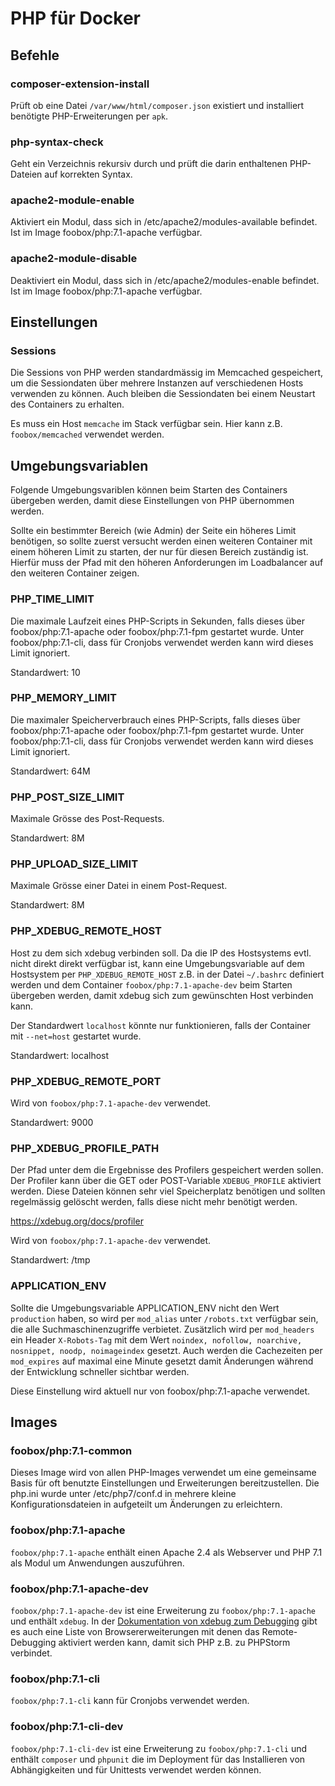 # PHP für Docker

## Befehle

### composer-extension-install

Prüft ob eine Datei ``/var/www/html/composer.json`` existiert und installiert benötigte PHP-Erweiterungen per ``apk``.

### php-syntax-check

Geht ein Verzeichnis rekursiv durch und prüft die darin enthaltenen PHP-Dateien auf korrekten Syntax.

### apache2-module-enable

Aktiviert ein Modul, dass sich in /etc/apache2/modules-available befindet. Ist im Image foobox/php:7.1-apache verfügbar.

### apache2-module-disable

Deaktiviert ein Modul, dass sich in /etc/apache2/modules-enable befindet. Ist im Image foobox/php:7.1-apache verfügbar.


## Einstellungen

### Sessions

Die Sessions von PHP werden standardmässig im Memcached gespeichert, um die Sessiondaten über mehrere Instanzen auf
verschiedenen Hosts verwenden zu können. Auch bleiben die Sessiondaten bei einem Neustart des Containers zu erhalten.

Es muss ein Host ``memcache`` im Stack verfügbar sein. Hier kann z.B. ``foobox/memcached`` verwendet werden.


## Umgebungsvariablen

Folgende Umgebungsvariblen können beim Starten des Containers übergeben werden, damit diese Einstellungen von PHP
übernommen werden.

Sollte ein bestimmter Bereich (wie Admin) der Seite ein höheres Limit benötigen, so sollte zuerst versucht werden einen
weiteren Container mit einem höheren Limit zu starten, der nur für diesen Bereich zuständig ist. Hierfür muss der Pfad
mit den höheren Anforderungen im Loadbalancer auf den weiteren Container zeigen.

### PHP_TIME_LIMIT

Die maximale Laufzeit eines PHP-Scripts in Sekunden, falls dieses über foobox/php:7.1-apache oder foobox/php:7.1-fpm
gestartet wurde. Unter foobox/php:7.1-cli, dass für Cronjobs verwendet werden kann wird dieses Limit ignoriert.

Standardwert: 10

### PHP_MEMORY_LIMIT

Die maximaler Speicherverbrauch eines PHP-Scripts, falls dieses über foobox/php:7.1-apache oder foobox/php:7.1-fpm
gestartet wurde. Unter foobox/php:7.1-cli, dass für Cronjobs verwendet werden kann wird dieses Limit ignoriert.

Standardwert: 64M

### PHP_POST_SIZE_LIMIT

Maximale Grösse des Post-Requests.

Standardwert: 8M

### PHP_UPLOAD_SIZE_LIMIT

Maximale Grösse einer Datei in einem Post-Request.

Standardwert: 8M

### PHP_XDEBUG_REMOTE_HOST

Host zu dem sich xdebug verbinden soll. Da die IP des Hostsystems evtl. nicht direkt direkt verfügbar ist, kann eine
Umgebungsvariable auf dem Hostsystem per ``PHP_XDEBUG_REMOTE_HOST`` z.B. in der Datei ``~/.bashrc`` definiert werden und
dem Container ``foobox/php:7.1-apache-dev`` beim Starten übergeben werden, damit xdebug sich zum gewünschten Host
verbinden kann.

Der Standardwert ``localhost`` könnte nur funktionieren, falls der Container mit ``--net=host`` gestartet wurde.

Standardwert: localhost

### PHP_XDEBUG_REMOTE_PORT

Wird von ``foobox/php:7.1-apache-dev`` verwendet.

Standardwert: 9000

### PHP_XDEBUG_PROFILE_PATH

Der Pfad unter dem die Ergebnisse des Profilers gespeichert werden sollen. Der Profiler kann über die GET oder POST-Variable
``XDEBUG_PROFILE`` aktiviert werden. Diese Dateien können sehr viel Speicherplatz benötigen und sollten regelmässig
gelöscht werden, falls diese nicht mehr benötigt werden.

https://xdebug.org/docs/profiler

Wird von ``foobox/php:7.1-apache-dev`` verwendet.

Standardwert: /tmp


### APPLICATION_ENV

Sollte die Umgebungsvariable APPLICATION_ENV nicht den Wert ``production`` haben, so wird per ``mod_alias`` unter
``/robots.txt`` verfügbar sein, die alle Suchmaschinenzugriffe verbietet. Zusätzlich wird per ``mod_headers`` ein Header
``X-Robots-Tag``  mit dem Wert ``noindex, nofollow, noarchive, nosnippet, noodp, noimageindex`` gesetzt. Auch werden die
Cachezeiten per ``mod_expires`` auf maximal eine Minute gesetzt damit Änderungen während der Entwicklung schneller
sichtbar werden.

Diese Einstellung wird aktuell nur von foobox/php:7.1-apache verwendet.


## Images

### foobox/php:7.1-common

Dieses Image wird von allen PHP-Images verwendet um eine gemeinsame Basis für oft benutzte Einstellungen und
Erweiterungen bereitzustellen. Die php.ini wurde unter /etc/php7/conf.d in mehrere kleine Konfigurationsdateien in
aufgeteilt um Änderungen zu erleichtern.

### foobox/php:7.1-apache

``foobox/php:7.1-apache`` enthält einen Apache 2.4 als Webserver und PHP 7.1 als Modul um Anwendungen auszuführen.

### foobox/php:7.1-apache-dev

``foobox/php:7.1-apache-dev`` ist eine Erweiterung zu ``foobox/php:7.1-apache`` und enthält ``xdebug``. In der
[Dokumentation von xdebug zum Debugging](https://xdebug.org/docs/remote) gibt es auch eine Liste von
Browsererweiterungen mit denen das Remote-Debugging aktiviert werden kann, damit sich PHP z.B. zu PHPStorm verbindet.

### foobox/php:7.1-cli

``foobox/php:7.1-cli`` kann für Cronjobs verwendet werden.

### foobox/php:7.1-cli-dev

``foobox/php:7.1-cli-dev`` ist eine Erweiterung zu ``foobox/php:7.1-cli`` und enthält ``composer`` und ``phpunit`` die im
Deployment für das Installieren von Abhängigkeiten und für Unittests verwendet werden können.
